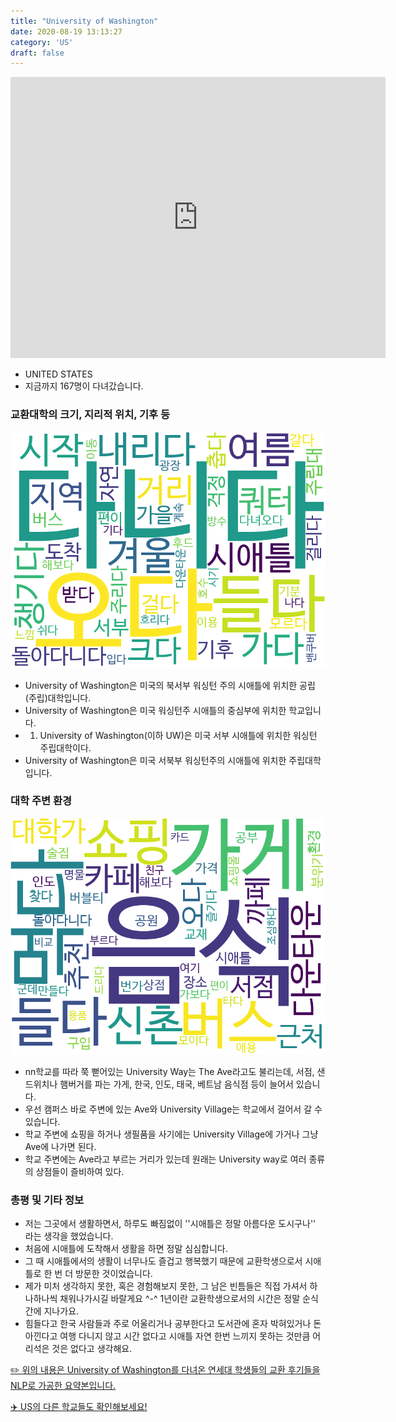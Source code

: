 ```yaml
---
title: "University of Washington"
date: 2020-08-19 13:13:27
category: 'US'
draft: false
---
```


<iframe
width="600"
height="450"
frameborder="0" style="border:0"
src="https://www.google.com/maps/embed/v1/place?key=AIzaSyC9e1AME-pVmWC4hBpFdu5S4dKzyepa3HQ&q=University+of+Washington&center=47.6553351,-122.3035199&zoom=14" allowfullscreen>
</iframe>

* UNITED STATES
* 지금까지 167명이 다녀갔습니다. 

### 교환대학의 크기, 지리적 위치, 기후 등

![gen_info-WordCloud](../univ_wordclouds_okt/gen_info/US000250_gen_info_okt.png)

* University of Washington은 미국의 북서부 워싱턴 주의 시애틀에 위치한 공립(주립)대학입니다.
* University of Washington은 미국 워싱턴주 시애틀의 중심부에 위치한 학교입니다.
* 1. University of Washington(이하 UW)은 미국 서부 시애틀에 위치한 워싱턴 주립대학이다.
* University of Washington은 미국 서북부 워싱턴주의 시애틀에 위치한 주립대학입니다.


### 대학 주변 환경

![env_info-WordCloud](../univ_wordclouds_okt/env_info/US000250_env_info_okt.png)

* nn학교를 따라 쭉 뻗어있는 University Way는 The Ave라고도 불리는데, 서점, 샌드위치나 햄버거를 파는 가게, 한국, 인도, 태국, 베트남 음식점 등이 늘어서 있습니다.
* 우선 캠퍼스 바로 주변에 있는 Ave와 University Village는 학교에서 걸어서 갈 수 있습니다.
* 학교 주변에 쇼핑을 하거나 생필품을 사기에는 University Village에 가거나 그냥 Ave에 나가면 된다.
* 학교 주변에는 Ave라고 부르는 거리가 있는데 원래는 University way로 여러 종류의 상점들이 즐비하여 있다.


### 총평 및 기타 정보 
* 저는 그곳에서 생활하면서, 하루도 빠짐없이 ''시애틀은 정말 아름다운 도시구나'' 라는 생각을 했었습니다.
* 처음에 시애틀에 도착해서 생활을 하면 정말 심심합니다.
* 그 때 시애틀에서의 생활이 너무나도 즐겁고 행복했기 때문에 교환학생으로서 시애틀로 한 번 더 방문한 것이었습니다.
* 제가 미처 생각하지 못한, 혹은 경험해보지 못한, 그 남은 빈틈들은 직접 가셔서 하나하나씩 채워나가시길 바랄게요 ^-^ 1년이란 교환학생으로서의 시간은 정말 순식간에 지나가요.
* 힘들다고 한국 사람들과 주로 어울리거나 공부한다고 도서관에 혼자 박혀있거나 돈 아낀다고 여행 다니지 않고 시간 없다고 시애틀 자연 한번 느끼지 못하는 것만큼 어리석은 것은 없다고 생각해요.


[✏️ 위의 내용은 University of Washington를 다녀온 연세대 학생들의 교환 후기들을 NLP로 가공한 요약본입니다.](http://oia.yonsei.ac.kr/partner/expReport.asp?ucode=US000250&bgbn=A)

[✈️ US의 다른 학교들도 확인해보세요!](https://yonsei-exchange.netlify.app/?category=US)
